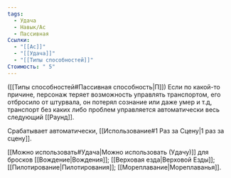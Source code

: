 ```yaml
---
tags:
  - Удача
  - Навык/Ас
  - Пассивная
Ссылки:
  - "[[Ас]]"
  - "[[Удача]]"
  - "[[Типы способностей]]"
Стоимость: " 5"
---
```

([[Типы способностей#Пассивная способность|П]]) Если по какой-то причине, персонаж теряет возможность управлять транспортом, его отбросило от штурвала, он потерял сознание или даже умер и т.д, транспорт без каких либо проблем управляется автоматически весь следующий [[Раунд]]. 

Срабатывает автоматически, [[Использование#1 Раз за Сцену|1 раз за сцену]]. 

[[Можно использовать#Удача|Можно использовать (Удачу)]] для бросков [[Вождение|Вождения]];  [[Верховая езда|Верховой Езды]]; [[Пилотирование|Пилотирования]]; [[Мореплавание|Мореплаванья]]. 